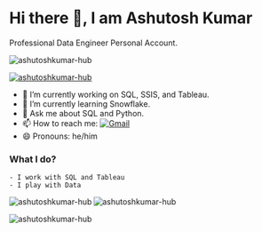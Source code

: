 # Hi there 👋, I am Ashutosh Kumar

Professional Data Engineer Personal Account.

<p><img src="https://komarev.com/ghpvc/?username=ashutoshkumar-hub&label=Profile%20views&color=0e75b6&style=flat" alt="ashutoshkumar-hub" /></p>

<p><a href="https://github.com/ryo-ma/github-profile-trophy"><img src="https://github-profile-trophy.vercel.app/?username=ashutoshkumar-hub" alt="ashutoshkumar-hub" /></a></p>

- 🔭 I’m currently working on SQL, SSIS, and Tableau.
- 🌱 I’m currently learning Snowflake.
- 💬 Ask me about SQL and Python.
- 📫 How to reach me: [![Gmail](https://img.shields.io/badge/-Gmail-c14438?&logo=Gmail&logoColor=white)](mailto:ashukr8055@gmail.com)
- 😄 Pronouns: he/him

### What I do?

    - I work with SQL and Tableau
    - I play with Data

<p><img align="left" src="https://github-readme-stats-five-steel.vercel.app/api/top-langs/?username=ashutoshkumar-hub&theme=light" alt="ashutoshkumar-hub" /></p>

<p><img align="center" src="https://github-readme-stats-five-steel.vercel.app/api?username=ashutoshkumar-hub&show_icons=true&theme=light&hide=issues&count_private=true&" alt="ashutoshkumar-hub" /></p>

<p><img align="center" src="https://github-readme-streak-stats.herokuapp.com/?user=ashutoshkumar-hub&" alt="ashutoshkumar-hub" /></p>
